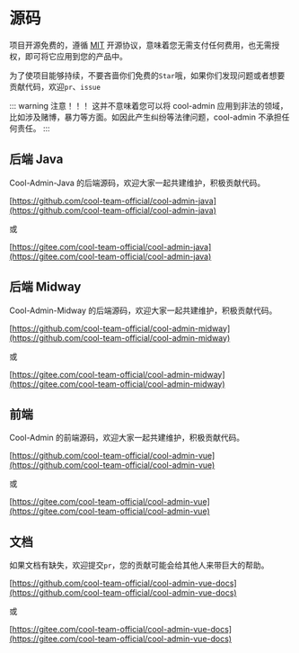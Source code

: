 # 源码

项目开源免费的，遵循 [MIT](https://baike.baidu.com/item/MIT%E8%AE%B8%E5%8F%AF%E8%AF%81/6671281) 开源协议，意味着您无需支付任何费用，也无需授权，即可将它应用到您的产品中。

为了使项目能够持续，不要吝啬你们免费的`Star`哦，如果你们发现问题或者想要贡献代码，欢迎`pr`、`issue`

::: warning 注意！！！
这并不意味着您可以将 cool-admin 应用到非法的领域，比如涉及赌博，暴力等方面。如因此产生纠纷等法律问题，cool-admin 不承担任何责任。
:::

## 后端 Java

Cool-Admin-Java 的后端源码，欢迎大家一起共建维护，积极贡献代码。

[https://github.com/cool-team-official/cool-admin-java](https://github.com/cool-team-official/cool-admin-java)

或

[https://gitee.com/cool-team-official/cool-admin-java](https://gitee.com/cool-team-official/cool-admin-java)

## 后端 Midway

Cool-Admin-Midway 的后端源码，欢迎大家一起共建维护，积极贡献代码。

[https://github.com/cool-team-official/cool-admin-midway](https://github.com/cool-team-official/cool-admin-midway)

或

[https://gitee.com/cool-team-official/cool-admin-midway](https://gitee.com/cool-team-official/cool-admin-midway)

## 前端

Cool-Admin 的前端源码，欢迎大家一起共建维护，积极贡献代码。

[https://github.com/cool-team-official/cool-admin-vue](https://github.com/cool-team-official/cool-admin-vue)

或

[https://gitee.com/cool-team-official/cool-admin-vue](https://gitee.com/cool-team-official/cool-admin-vue)

## 文档

如果文档有缺失，欢迎提交`pr`，您的贡献可能会给其他人来带巨大的帮助。

[https://github.com/cool-team-official/cool-admin-vue-docs](https://github.com/cool-team-official/cool-admin-vue-docs)

或

[https://gitee.com/cool-team-official/cool-admin-vue-docs](https://gitee.com/cool-team-official/cool-admin-vue-docs)
